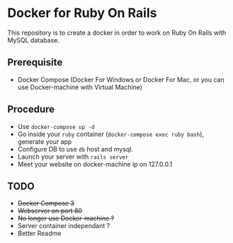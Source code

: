 # Docker for Ruby On Rails
This repository is to create a docker in order to work on Ruby On Rails with MySQL database.

## Prerequisite
* Docker Compose (Docker For Windows or Docker For Mac, or you can use Docker-machine with Virtual Machine)

## Procedure
* Use `docker-compose up -d`
* Go inside your `ruby` container (`docker-compose exec ruby bash`), generate your app
* Configure DB to use `db` host and mysql.
* Launch your server with `rails server`
* Meet your website on docker-machine ip on 127.0.0.1

## TODO
* ~~Docker Compose 3~~
* ~~Webserver on port 80~~
* ~~No longer use Docker-machine ?~~
* Server container independant ?
* Better Readme